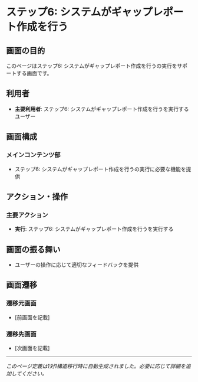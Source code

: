 # ステップ6: システムがギャップレポート作成を行う

## 画面の目的
このページはステップ6: システムがギャップレポート作成を行うの実行をサポートする画面です。

## 利用者
- **主要利用者**: ステップ6: システムがギャップレポート作成を行うを実行するユーザー

## 画面構成

### メインコンテンツ部
- ステップ6: システムがギャップレポート作成を行うの実行に必要な機能を提供

## アクション・操作

### 主要アクション
- **実行**: ステップ6: システムがギャップレポート作成を行うを実行する

## 画面の振る舞い
- ユーザーの操作に応じて適切なフィードバックを提供

## 画面遷移

### 遷移元画面
- [前画面を記載]

### 遷移先画面
- [次画面を記載]

---
*このページ定義は1対1構造移行時に自動生成されました。必要に応じて詳細を追加してください。*
